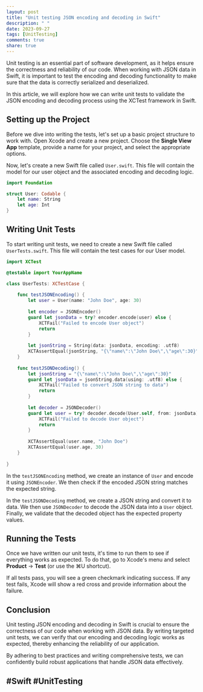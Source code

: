 ```yaml
---
layout: post
title: "Unit testing JSON encoding and decoding in Swift"
description: " "
date: 2023-09-27
tags: [UnitTesting]
comments: true
share: true
---
```


Unit testing is an essential part of software development, as it helps ensure the correctness and reliability of our code. When working with JSON data in Swift, it is important to test the encoding and decoding functionality to make sure that the data is correctly serialized and deserialized.

In this article, we will explore how we can write unit tests to validate the JSON encoding and decoding process using the XCTest framework in Swift.

## Setting up the Project

Before we dive into writing the tests, let's set up a basic project structure to work with. Open Xcode and create a new project. Choose the **Single View App** template, provide a name for your project, and select the appropriate options.

Now, let's create a new Swift file called `User.swift`. This file will contain the model for our user object and the associated encoding and decoding logic.

```swift
import Foundation

struct User: Codable {
    let name: String
    let age: Int
}
```

## Writing Unit Tests

To start writing unit tests, we need to create a new Swift file called `UserTests.swift`. This file will contain the test cases for our User model.

```swift
import XCTest

@testable import YourAppName

class UserTests: XCTestCase {
    
    func testJSONEncoding() {
        let user = User(name: "John Doe", age: 30)
        
        let encoder = JSONEncoder()
        guard let jsonData = try? encoder.encode(user) else {
            XCTFail("Failed to encode User object")
            return
        }
        
        let jsonString = String(data: jsonData, encoding: .utf8)
        XCTAssertEqual(jsonString, "{\"name\":\"John Doe\",\"age\":30}")
    }
    
    func testJSONDecoding() {
        let jsonString = "{\"name\":\"John Doe\",\"age\":30}"
        guard let jsonData = jsonString.data(using: .utf8) else {
            XCTFail("Failed to convert JSON string to data")
            return
        }
        
        let decoder = JSONDecoder()
        guard let user = try? decoder.decode(User.self, from: jsonData) else {
            XCTFail("Failed to decode User object")
            return
        }
        
        XCTAssertEqual(user.name, "John Doe")
        XCTAssertEqual(user.age, 30)
    }
    
}
```

In the `testJSONEncoding` method, we create an instance of `User` and encode it using `JSONEncoder`. We then check if the encoded JSON string matches the expected string.

In the `testJSONDecoding` method, we create a JSON string and convert it to data. We then use `JSONDecoder` to decode the JSON data into a `User` object. Finally, we validate that the decoded object has the expected property values.

## Running the Tests

Once we have written our unit tests, it's time to run them to see if everything works as expected. To do that, go to Xcode's menu and select **Product** → **Test** (or use the ⌘U shortcut).

If all tests pass, you will see a green checkmark indicating success. If any test fails, Xcode will show a red cross and provide information about the failure.

## Conclusion

Unit testing JSON encoding and decoding in Swift is crucial to ensure the correctness of our code when working with JSON data. By writing targeted unit tests, we can verify that our encoding and decoding logic works as expected, thereby enhancing the reliability of our application.

By adhering to best practices and writing comprehensive tests, we can confidently build robust applications that handle JSON data effectively.

## #Swift #UnitTesting